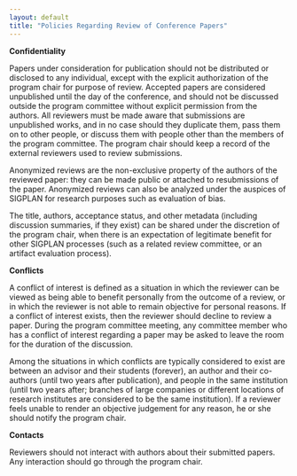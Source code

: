 ```yaml
---
layout: default
title: "Policies Regarding Review of Conference Papers"
---
```

**Confidentiality**

Papers under consideration for publication should not be distributed or disclosed to any individual, except with the explicit authorization of the program chair for purpose of review. Accepted papers are considered unpublished until the day of the conference, and should not be discussed outside the program committee without explicit permission from the authors. All reviewers must be made aware that submissions are unpublished works, and in no case should they duplicate them, pass them on to other people, or discuss them with people other than the members of the program committee. The program chair should keep a record of the external reviewers used to review submissions.

Anonymized reviews are the non-exclusive property of the authors of the reviewed paper: they can be made public or attached to resubmissions of the paper. Anonymized reviews can also be analyzed under the auspices of SIGPLAN for research purposes such as evaluation of bias.

The title, authors, acceptance status, and other metadata (including discussion summaries, if they exist) can be shared under the discretion of the program chair, when there is an expectation of legitimate benefit for other SIGPLAN processes (such as a related review committee, or an artifact evaluation process).

**Conflicts**

A conflict of interest is defined as a situation in which the reviewer can be viewed as being able to benefit personally from the outcome of a review, or in which the reviewer is not able to remain objective for personal reasons. If a conflict of interest exists, then the reviewer should decline to review a paper. During the program committee meeting, any committee member who has a conflict of interest regarding a paper may be asked to leave the room for the duration of the discussion.

Among the situations in which conflicts are typically considered to exist are between an advisor and their students (forever), an author and their co-authors (until two years after publication), and people in the same institution (until two years after; branches of large companies or different locations of research institutes are considered to be the same institution). If a reviewer feels unable to render an objective judgement for any reason, he or she should notify the program chair.

**Contacts**

Reviewers should not interact with authors about their submitted papers. Any interaction should go through the program chair.

